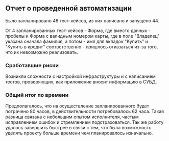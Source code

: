 ## Отчет о проведенной автоматизации

Было запланировано 48 тест-кейсов, из них написано и запущено 44.

От 4 запланированных тест-кейсов - Форма, где вместо данных - пробелы и Форма с валидным номером карты, где в поле "Владелец" указана сначала фамилия, а потом - имя для вкладок "Купить" и "Купить в кредит" соответственно - пришлось отказаться из-за того, что их невозможно реализовать.

### Сработавшие риски

Возникли сложности с настройкой инфраструктуры и с написанием тестов, проверяющих, как приложение вносит информацию в СУБД.

### Общий итог по времени

Предполагалось, что на осуществление запланированного будет потрачено 80 часов, в действительности потребовалось 62 часа. Такая разница связана с небольшим опытом исполнителя, частым исправлением ошибок и стремлением подстраховаться. Так же работу удалось завершить быстрее в связи с тем, что была возможность уделять проекту больше времени чем планировалось изначально.
